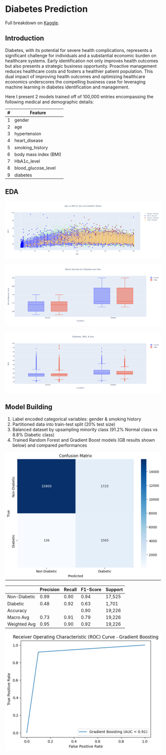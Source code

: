 # Diabetes Prediction
Full breakdown on [Kaggle](https://www.kaggle.com/code/maxboonjindasup/diabetes-prediction).

## Introduction
Diabetes, with its potential for severe health complications, represents a significant challenge for individuals and a substantial economic burden on healthcare systems. Early identification not only improves health outcomes but also presents a strategic business opportunity. Proactive management reduces healthcare costs and fosters a healthier patient population. This dual impact of improving health outcomes and optimizing healthcare economics underscores the compelling business case for leveraging machine learning in diabetes identification and management.

Here I present 2 models trained off of 100,000 entries encompassing the following medical and demographic details:

| #   | Feature              |
| --- | -------------------- |
| 1   | gender               |
| 2   | age                  |
| 3   | hypertension         |
| 4   | heart_disease        |
| 5   | smoking_history      |
| 6   | body mass index (BMI)|
| 7   | HbA1c_level          |
| 8   | blood_glucose_level  |
| 9   | diabetes             |

## EDA

![](https://github.com/MaxBoonjindasup/diabetes_prediction/blob/main/age_vs_bmi.png)

![](https://github.com/MaxBoonjindasup/diabetes_prediction/blob/main/blood_glucose.png)

![](https://github.com/MaxBoonjindasup/diabetes_prediction/blob/main/diabetes_bmi_sex.png)

## Model Building
1. Label encoded categorical variables: gender & smoking history
2. Partitioned data into train-test split (20% test size)
3. Balanced dataset by upsampling minority class (91.2% Normal class vs 8.8% Diabetic class)
4. Trained Random Forest and Gradient Boost models (GB results shown below) and compared performances

![](https://github.com/MaxBoonjindasup/diabetes_prediction/blob/main/confusion_matrix_gradient_boosting.png)

|               | Precision | Recall | F1-Score | Support |
|--------------|-----------|--------|----------|---------|
| Non-Diabetic |   0.99    |  0.90  |   0.94   | 17,525  |
|   Diabetic   |   0.48    |  0.92  |   0.63   |  1,701  |
|    Accuracy  |           |        |   0.90   | 19,226  |
|  Macro Avg   |   0.73    |  0.91  |   0.79   | 19,226  |
| Weighted Avg |   0.95    |  0.90  |   0.92   | 19,226  |

![](https://github.com/MaxBoonjindasup/diabetes_prediction/blob/main/roc_curve_gradient_boosting.png)
